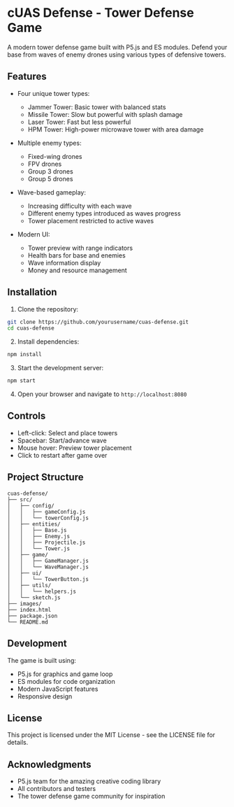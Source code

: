 # cUAS Defense - Tower Defense Game

A modern tower defense game built with P5.js and ES modules. Defend your base from waves of enemy drones using various types of defensive towers.

## Features

- Four unique tower types:
  - Jammer Tower: Basic tower with balanced stats
  - Missile Tower: Slow but powerful with splash damage
  - Laser Tower: Fast but less powerful
  - HPM Tower: High-power microwave tower with area damage

- Multiple enemy types:
  - Fixed-wing drones
  - FPV drones
  - Group 3 drones
  - Group 5 drones

- Wave-based gameplay:
  - Increasing difficulty with each wave
  - Different enemy types introduced as waves progress
  - Tower placement restricted to active waves

- Modern UI:
  - Tower preview with range indicators
  - Health bars for base and enemies
  - Wave information display
  - Money and resource management

## Installation

1. Clone the repository:
```bash
git clone https://github.com/yourusername/cuas-defense.git
cd cuas-defense
```

2. Install dependencies:
```bash
npm install
```

3. Start the development server:
```bash
npm start
```

4. Open your browser and navigate to `http://localhost:8080`

## Controls

- Left-click: Select and place towers
- Spacebar: Start/advance wave
- Mouse hover: Preview tower placement
- Click to restart after game over

## Project Structure

```
cuas-defense/
├── src/
│   ├── config/
│   │   ├── gameConfig.js
│   │   └── towerConfig.js
│   ├── entities/
│   │   ├── Base.js
│   │   ├── Enemy.js
│   │   ├── Projectile.js
│   │   └── Tower.js
│   ├── game/
│   │   ├── GameManager.js
│   │   └── WaveManager.js
│   ├── ui/
│   │   └── TowerButton.js
│   ├── utils/
│   │   └── helpers.js
│   └── sketch.js
├── images/
├── index.html
├── package.json
└── README.md
```

## Development

The game is built using:
- P5.js for graphics and game loop
- ES modules for code organization
- Modern JavaScript features
- Responsive design

## License

This project is licensed under the MIT License - see the LICENSE file for details.

## Acknowledgments

- P5.js team for the amazing creative coding library
- All contributors and testers
- The tower defense game community for inspiration 